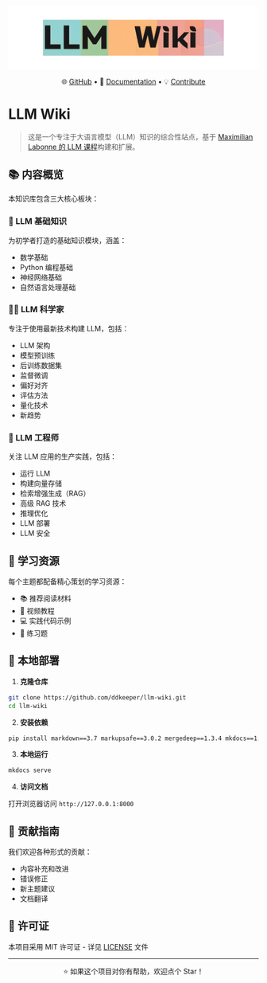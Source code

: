<div align="center">
<img src="docs/assets/images/llm-Wiki.png" alt="LLM Wiki">
  <p align="center">
    🌐 <a href="https://github.com/ddkeeper/llm-wiki">GitHub</a> • 
    📖 <a href="https://ddkeeper.github.io/llm-wiki">Documentation</a> • 
    💡 <a href="#contributing">Contribute</a>
  </p>
</div>

# LLM Wiki

> 这是一个专注于大语言模型（LLM）知识的综合性站点，基于 [Maximilian Labonne 的 LLM 课程](https://github.com/mlabonne/llm-course)构建和扩展。

## 📚 内容概览

本知识库包含三大核心板块：

### 🧩 LLM 基础知识

为初学者打造的基础知识模块，涵盖：
- 数学基础
- Python 编程基础
- 神经网络基础
- 自然语言处理基础

### 🧑‍🔬 LLM 科学家

专注于使用最新技术构建 LLM，包括：
- LLM 架构
- 模型预训练
- 后训练数据集
- 监督微调
- 偏好对齐
- 评估方法
- 量化技术
- 新趋势

### 👷 LLM 工程师

关注 LLM 应用的生产实践，包括：
- 运行 LLM
- 构建向量存储
- 检索增强生成（RAG）
- 高级 RAG 技术
- 推理优化
- LLM 部署
- LLM 安全

## 🎯 学习资源

每个主题都配备精心策划的学习资源：
- 📚 推荐阅读材料
- 🎥 视频教程
- 💻 实践代码示例
- 📝 练习题

## 🚀 本地部署

1. **克隆仓库**
```bash
git clone https://github.com/ddkeeper/llm-wiki.git
cd llm-wiki
```

2. **安装依赖**
```bash
pip install markdown==3.7 markupsafe==3.0.2 mergedeep==1.3.4 mkdocs==1.6.1 mkdocs-get-deps==0.2.0 mkdocs-material==9.6.3 mkdocs-material-extensions==1.3.1 mkdocs-static-i18n==1.3.0
```

3. **本地运行**
```bash
mkdocs serve
```

4. **访问文档**

打开浏览器访问 `http://127.0.0.1:8000`

## 🤝 贡献指南

我们欢迎各种形式的贡献：
- 内容补充和改进
- 错误修正
- 新主题建议
- 文档翻译

## 📄 许可证

本项目采用 MIT 许可证 - 详见 [LICENSE](LICENSE) 文件

---

<div align="center">
⭐ 如果这个项目对你有帮助，欢迎点个 Star！
</div>